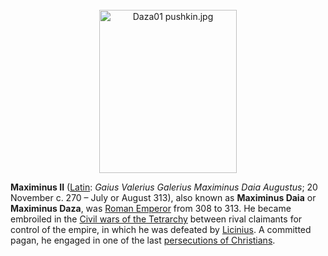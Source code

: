 <div class="photo" colspan="2" style="text-align: center; margin: 25px 0 10px;"><a class="image" href="https://en.wikipedia.org/wiki/File:Daza01_pushkin.jpg"><img alt="Daza01 pushkin.jpg" data-file-height="847" data-file-width="714" decoding="async" height="261" src="https://upload.wikimedia.org/wikipedia/commons/thumb/5/50/Daza01_pushkin.jpg/220px-Daza01_pushkin.jpg" srcset="https://upload.wikimedia.org/wikipedia/commons/thumb/5/50/Daza01_pushkin.jpg/330px-Daza01_pushkin.jpg 1.5x, //upload.wikimedia.org/wikipedia/commons/thumb/5/50/Daza01_pushkin.jpg/440px-Daza01_pushkin.jpg 2x" width="220"/></a></div>

[comment]: # 'breakpoint'
<p><b>Maximinus II</b> (<a class="mw-redirect" href="https://en.wikipedia.org/wiki/Latin_language" title="Latin language">Latin</a>: <i lang="la">Gaius Valerius Galerius Maximinus Daia Augustus</i>; 20 November c. 270 – July or August 313), also known as <b>Maximinus Daia</b> or <b>Maximinus Daza</b>, was <a class="mw-redirect" href="https://en.wikipedia.org/wiki/Roman_Emperor" title="Roman Emperor">Roman Emperor</a> from 308 to 313. He became embroiled in the <a href="https://en.wikipedia.org/wiki/Civil_wars_of_the_Tetrarchy" title="Civil wars of the Tetrarchy">Civil wars of the Tetrarchy</a> between rival claimants for control of the empire, in which he was defeated by <a href="https://en.wikipedia.org/wiki/Licinius" title="Licinius">Licinius</a>. A committed pagan, he engaged in one of the last <a href="https://en.wikipedia.org/wiki/Persecution_of_Christians_in_the_Roman_Empire" title="Persecution of Christians in the Roman Empire">persecutions of Christians</a>.
</p>